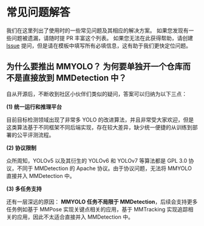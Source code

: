 # 常见问题解答

我们在这里列出了使用时的一些常见问题及其相应的解决方案。 如果您发现有一些问题被遗漏，请随时提 PR 丰富这个列表。 如果您无法在此获得帮助，请创建 [Issue](https://github.com/open-mmlab/mmyolo/issues/new/choose) 提问，但是请在模板中填写所有必填信息，这有助于我们更快定位问题。

## 为什么要推出 MMYOLO？ 为何要单独开一个仓库而不是直接放到 MMDetection 中？

自从开源后，不断收到社区小伙伴们类似的疑问，答案可以归纳为以下三点：

**(1) 统一运行和推理平台**

目前目标检测领域出现了非常多 YOLO 的改进算法，并且非常受大家欢迎，但是这类算法基于不同框架不同后端实现，存在较大差异，缺少统一便捷的从训练到部署的公平评测流程。

**(2) 协议限制**

众所周知，YOLOv5 以及其衍生的 YOLOv6 和 YOLOv7 等算法都是 GPL 3.0 协议，不同于 MMDetection 的 Apache 协议。由于协议问题，无法将 MMYOLO 直接并入 MMDetection 中。

**(3) 多任务支持**

还有一层深远的原因： **MMYOLO 任务不局限于 MMDetection**，后续会支持更多任务例如基于 MMPose 实现关键点相关的应用，基于 MMTracking 实现追踪相关的应用，因此不太适合直接并入 MMDetection 中。
